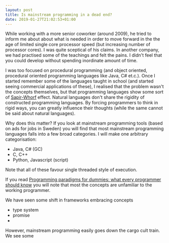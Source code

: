 ```yaml
---
layout: post
title: Is mainstream programming in a dead end?
date: 2019-01-27T21:02:53+01:00
---
```


While working with a more senior coworker (around 2009), he tried to inform me about about what is needed in order to move forward in the the age of limited single core processor speed (but increasing number of processor cores). I was quite sceptical of his claims. In another company, we had practised some of the teachings and felt the pains. I didn't feel that you could develop without spending inordinate amount of time.

I was too focused on procedural programming (and object oriented, procedural oriented programming languages like Java, C# et.c.). Once I started remember some of the languages taught in school (and started seeing commercial applications of these), I realised that the problem wasn't the concepts themselves, but that programming languages show some sort of [Sapir-Whorf](https://en.wikipedia.org/wiki/Linguistic_relativity) effect. Natural languages don't share the rigidity of constructed programming languages. By forcing programmers to think in rigid ways, you can greatly influence their thoughts (while the same cannot be said about natural languages).

Why does this matter? If you look at mainstream programming tools (based on ads for jobs in Sweden) you will find that most mainstream programming languages falls into a few broad categories. I will make one arbitrary categorisation:

 - Java, C# (GC)
 - C, C++
 - Python, Javascript (script)

Note that all of these favour single threaded style of execution.

If you read [Programming paradigms for dummies: what every programmer should know](https://blog.acolyer.org/2019/01/25/programming-paradigms-for-dummies-what-every-programmer-should-know/) you will note that most the concepts are unfamiliar to the working programmer.

We have seen some shift in frameworks embracing concepts

 - type system
 - promise
 -

However, mainstream programming easily goes down the cargo cult train. We see some